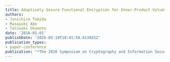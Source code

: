 ```yaml
---
title: Adaptively Secure Functional Encryption for Inner-Product Values
authors:
- Junichiro Tomida
- Masayuki Abe
- Tatsuaki Okamoto
date: '2016-01-01'
publishDate: '2025-05-19T18:41:59.813825Z'
publication_types:
- paper-conference
publication: "*The 2016 Symposium on Cryptography and Information Security (SCIS'16)*"
---
```

